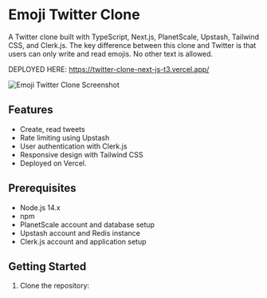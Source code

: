 # Emoji Twitter Clone

A Twitter clone built with TypeScript, Next.js, PlanetScale, Upstash, Tailwind CSS, and Clerk.js. The key difference between this clone and Twitter is that users can only write and read emojis. No other text is allowed.


DEPLOYED HERE: https://twitter-clone-next-js-t3.vercel.app/

![Emoji Twitter Clone Screenshot](screenshot.png) <!-- Replace with a screenshot of your app -->

## Features

- Create, read tweets
- Rate limiting using Upstash
- User authentication with Clerk.js
- Responsive design with Tailwind CSS
- Deployed on Vercel. 

## Prerequisites

- Node.js 14.x
- npm
- PlanetScale account and database setup
- Upstash account and Redis instance
- Clerk.js account and application setup

## Getting Started

1. Clone the repository:


